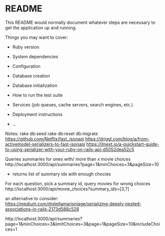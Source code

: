 # README

This README would normally document whatever steps are necessary to get the
application up and running.

Things you may want to cover:

- Ruby version

- System dependencies

- Configuration

- Database creation

- Database initialization

- How to run the test suite

- Services (job queues, cache servers, search engines, etc.)

- Deployment instructions

- ...

Notes:
rake db:seed
rake db:reset db:migrate
https://github.com/Netflix/fast_jsonapi
https://driggl.com/blog/a/from-activemodel-serializers-to-fast-jsonapi
https://itnext.io/a-quickstart-guide-to-using-serializer-with-your-ruby-on-rails-api-d5052dea52c5

Queries summaries for ones with/ more than x movie choices
http://localhost:3000/api/summaries?page=1&minChoices=3&pageSize=10

- returns list of summary ids with enough chocies

For each question, pick a summary id, query movies for wrong choices
http://localhost:3000/api/movie_choices?summary_ids=[3,7]

an alternative to consider:
https://medium.com/@stellamarisnjage/serializing-deeply-nested-associations-in-rails-2173d588c528

http://localhost:3000/api/summaries?page=1&minChoices=3&limitChoices=3&page=1&pageSize=10&includeChoices=1
